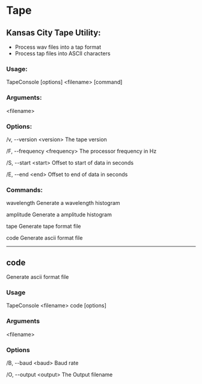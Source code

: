 # Tape
## Kansas City Tape Utility:

- Process wav files into a tap format
- Process tap files into ASCII characters

### Usage:
TapeConsole [options] \<filename\> \[command\]

### Arguments:
\<filename\>

### Options:
/v, --version \<version\>		The tape version
  
/F, --frequency \<frequency\>	The processor frequency in Hz
  
/S, --start \<start\>			Offset to start of data in seconds
  
/E, --end \<end\>				Offset to end of data in seconds

### Commands:
 wavelength   Generate a wavelength histogram
 
 amplitude    Generate a amplitude histogram
 
 tape         Generate tape format file
 
 code         Generate ascii format file

---

## code
 Generate ascii format file

### Usage
TapeConsole \<filename\> code \[options\]

### Arguments
  \<filename\>

### Options
/B, --baud \<baud\>        Baud rate

/O, --output \<output\>    The Output filename
